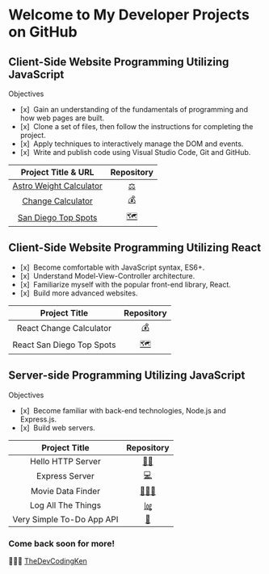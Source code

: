 # Welcome to My Developer Projects on GitHub

## Client-Side Website Programming Utilizing JavaScript

Objectives
- [x]&nbsp;&nbsp;Gain an understanding of the fundamentals of programming and how web pages are built.
- [x]&nbsp;&nbsp;Clone a set of files, then follow the instructions for completing the project.
- [x]&nbsp;&nbsp;Apply techniques to interactively manage the DOM and events.
- [x]&nbsp;&nbsp;Write and publish code using Visual Studio Code, Git and GitHub.

| Project Title & URL | Repository |
|:---------:|:---------:|
|[Astro Weight Calculator](https://thedevcodingken.github.io/my-astro-weight-calculator/)|[⚖️](https://github.com/TheDevCodingKen/my-astro-weight-calculator)|
|[Change Calculator](https://thedevcodingken.github.io/my-change-calculator/)|[💰](https://github.com/TheDevCodingKen/my-change-calculator)| 
|[San Diego Top Spots](https://thedevcodingken.github.io/san-diego-top-spots/)|[🗺](https://github.com/TheDevCodingKen/san-diego-top-spots)|

## Client-Side Website Programming Utilizing React

- [x]&nbsp;&nbsp;Become comfortable with JavaScript syntax, ES6+.
- [x]&nbsp;&nbsp;Understand Model-View-Controller architecture.
- [x]&nbsp;&nbsp;Familiarize myself with the popular front-end library, React.
- [x]&nbsp;&nbsp;Build more advanced websites.

| Project Title | Repository |
|:---------:|:---------:|
|React Change Calculator|[💰](https://github.com/TheDevCodingKen/react-change-calculator)| 
|React San Diego Top Spots|[🗺](https://github.com/TheDevCodingKen/react-san-diego-top-spots)|

## Server-side Programming Utilizing JavaScript

Objectives
- [x]&nbsp;&nbsp;Become familiar with back-end technologies, Node.js and Express.js.
- [x]&nbsp;&nbsp;Build web servers.

| Project Title | Repository |
|:---------:|:---------:|
| Hello HTTP Server|[👋🏾](https://github.com/TheDevCodingKen/hello-http-server)|
| Express Server|[💻 ](https://github.com/TheDevCodingKen/express-server)|
| Movie Data Finder|[🕵🏾‍♂️](https://github.com/TheDevCodingKen/movie-data-finder)|
| Log All The Things|[㏒](https://github.com/TheDevCodingKen/log-all-the-things)|
| Very Simple To-Do App API|[📮](https://github.com/TheDevCodingKen/express-vstda-api)|

### Come back soon for more! 
👨🏾‍💻 [TheDevCodingKen](https://github.com/TheDevCodingKen)
